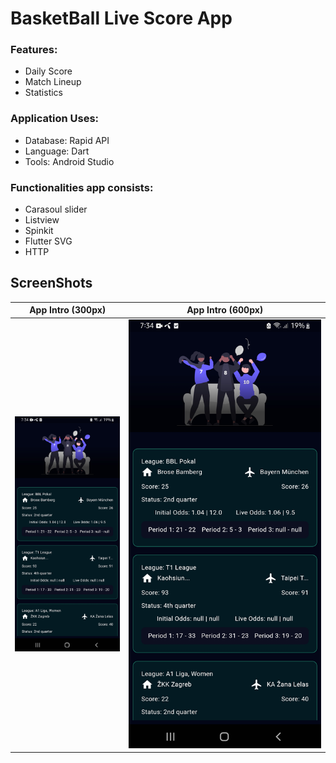 # BasketBall Live Score App

### Features:

- Daily Score
- Match Lineup
- Statistics

### Application Uses:

- Database: Rapid API
- Language: Dart
- Tools: Android Studio

### Functionalities app consists:

- Carasoul slider
- Listview
- Spinkit
- Flutter SVG
- HTTP

## ScreenShots
App Intro (300px) | App Intro (600px)
:-------------------------:|:-------------------------:
<img src="https://raw.githubusercontent.com/Rakibul66/basketball-live-/main/Screenshot_20240217-193419.jpg" width="300"> | <img src="https://raw.githubusercontent.com/Rakibul66/basketball-live-/main/Screenshot_20240217-193419.jpg" width="600">
